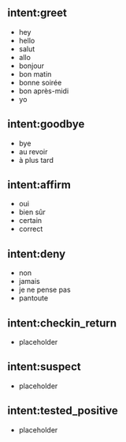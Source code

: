 ## intent:greet
- hey
- hello
- salut
- allo
- bonjour
- bon matin
- bonne soirée
- bon après-midi
- yo

## intent:goodbye
- bye
- au revoir
- à plus tard

## intent:affirm
- oui
- bien sûr
- certain
- correct

## intent:deny
- non
- jamais
- je ne pense pas
- pantoute

## intent:checkin_return
- placeholder

## intent:suspect
- placeholder

## intent:tested_positive
- placeholder
